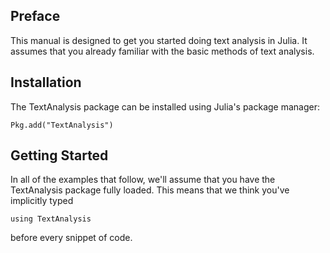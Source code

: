 ## Preface

This manual is designed to get you started doing text analysis in Julia.
It assumes that you already familiar with the basic methods of text analysis.

## Installation

The TextAnalysis package can be installed using Julia's package manager:

    Pkg.add("TextAnalysis")

## Getting Started

In all of the examples that follow, we'll assume that you have the
TextAnalysis package fully loaded. This means that we think you've
implicitly typed

    using TextAnalysis

before every snippet of code.
